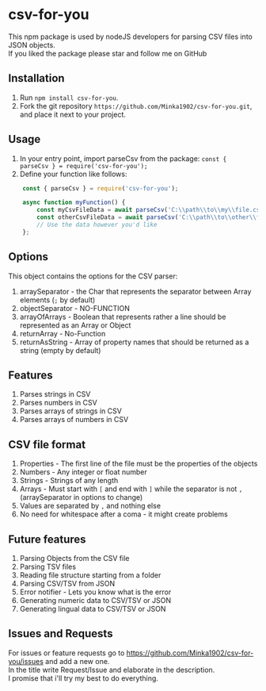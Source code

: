 # csv-for-you
This npm package is used by nodeJS developers for parsing CSV files into JSON objects.</br>
If you liked the package please star and follow me on GitHub

## Installation
1) Run `npm install csv-for-you`.
2) Fork the git repository `https://github.com/Minka1902/csv-for-you.git`, and place it next to your project.

## Usage
1) In your entry point, import parseCsv from the package: `const { parseCsv } = require('csv-for-you');`
2) Define your function like follows:
```jsx
    const { parseCsv } = require('csv-for-you');

    async function myFunction() {
        const myCsvFileData = await parseCsv('C:\\path\\to\\my\\file.csv', { arraySeparator: ';', objectSeparator: '@', arrayOfArrays: true, returnArray: true, returnAsString: [] } );
        const otherCsvFileData = await parseCsv('C:\\path\\to\\other\\file.csv', { arraySeparator: '|', objectSeparator: ':', arrayOfArrays: false, returnArray: true, returnAsString: ['firstName', 'ID'] } );
        // Use the data however you'd like
    };
```

## Options
This object contains the options for the CSV parser:
1) arraySeparator - the Char that represents the separator between Array elements (`;` by default)
2) objectSeparator - NO-FUNCTION
3) arrayOfArrays - Boolean that represents rather a line should be represented as an Array or Object
4) returnArray - No-Function
5) returnAsString - Array of property names that should be returned as a string (empty by default)

## Features
1) Parses strings in CSV
2) Parses numbers in CSV
3) Parses arrays of strings in CSV
4) Parses arrays of numbers in CSV

## CSV file format
1) Properties - The first line of the file must be the properties of the objects
2) Numbers - Any integer or float number
3) Strings - Strings of any length
4) Arrays - Must start with `[` and end with `]` while the separator is not `,`(arraySeparator in options to change)
5) Values are separated by `,` and nothing else
6) No need for whitespace after a coma - it might create problems

## Future features
1) Parsing Objects from the CSV file
2) Parsing TSV files
3) Reading file structure starting from a folder
4) Parsing CSV/TSV from JSON
5) Error notifier - Lets you know what is the error
6) Generating numeric data to CSV/TSV or JSON
7) Generating lingual data to CSV/TSV or JSON

## Issues and Requests
For issues or feature requests go to https://github.com/Minka1902/csv-for-you/issues and add a new one.</br>
In the title write Request/Issue and elaborate in the description.</br>
I promise that i'll try my best to do everything.
